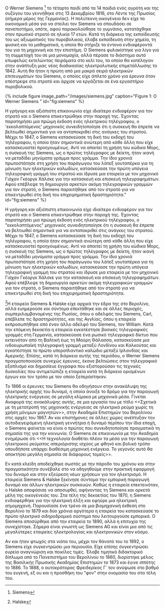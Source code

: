 Ο Werner Siemens [^1] το τέταρτο παιδί από τα 14 παιδιά ενός αγρότη και της συζύγου του γεννήθηκε στις 13 Δεκεμβρίου 1816, στο Λέντε της Πρωσίας 
(σήμερα μέρος της Γερμανίας). Η πολύτεκνη οικογένεια δεν είχε τα οικονομικά μέσα για να στείλει τον Siemens να σπουδάσει σε πανεπιστήμιο, οπότε, 
αφού παρακολούθησε το γυμνάσιο, κατατάχθηκε στον πρωσικό στρατό σε ηλικία 17 ετών. Κατά τη διάρκεια της εκπαίδευσής του ως αξιωματικός του πυροβολικού, 
έλαβε εκπαίδευση στην χημεία, τη φυσική και τα μαθηματικά, η οποία θα στήριζε τα έντονα ενδιαφέροντά του για τη μηχανική και την επιστήμη. 
Ο Siemens φυλακίστηκε για λίγο για τη συμμετοχή του σε μια μονομαχία, αλλά πέρασε το διάστημα αυτό επωφελώς εκτελώντας πειράματα στο κελί του, τα οποία 
θα κατέληγαν στην ανάπτυξη μιας νέας διαδικασίας ηλεκτρολυτικής επιμετάλλωσης το 1842. Αυτή θα ήταν η πρώτη από μια μακρά σειρά ηλεκτρικών επιτευγμάτων 
του Siemens, ο οποίος είχε άπλετο χρόνο για έρευνα όταν επέστρεψε στο στρατό και άρχισε να εργάζεται σε ένα εργαστήριο πυροβολικού.

{% include figure image_path="/images/siemens.jpg" caption="Figure 1: Ο Werner Siemens " id="fig:siemens" %}

Η γρήγορη και αξιόπιστη επικοινωνία είχε ιδιαίτερο ενδιαφέρον για τον στρατό και ο Siemens επικεντρώθηκε στην παροχή της. Έχοντας παρατηρήσει μια πρώιμη έκδοση ενός ηλεκτρικού τηλέγραφου, ο 'εκκολαπτόμενος' μηχανικός συνειδητοποίησε ότι η συσκευή θα έπρεπε να βελτιωθεί σημαντικά για να ανταποκριθεί στις ανάγκες του στρατού. Μέχρι το 1847, ο Siemens κατασκεύασε τη δική του εκδοχή του τηλέγραφου, η οποία ήταν σημαντικά ανώτερη από κάθε άλλη που είχε κατασκευαστεί προηγουμένως. Αντί να απαιτεί τη χρήση του κώδικα Μορς, η συσκευή της Siemens, ως ο πρώτος τηλέγραφος με δείκτη, ήταν ικανή να μεταδίδει μηνύματα γράμμα προς γράμμα. Την ίδια χρονιά πρωτοστάτησε στη χρήση του παράγωγου του λάτεξ γουταπέρκα για τη μόνωση των ηλεκτρικών καλωδίων, κατασκεύασε την πρώτη υπόγεια τηλεγραφική γραμμή του στρατού και ίδρυσε μια εταιρεία με τον μηχανικό Γιόχαν Γκέοργκ Χάλσκε για την κατασκευή και επισκευή τηλεγραφημάτων. Αφού επέβλεψε τη δημιουργία αρκετών ακόμη τηλεγραφικών γραμμών για τον στρατό, ο Siemens παραιτήθηκε από τον στρατό για να επικεντρωθεί στη δική του επιχειρηματική δραστηριότητα." id="fig:siemens" %}

Η γρήγορη και αξιόπιστη επικοινωνία είχε ιδιαίτερο ενδιαφέρον για τον στρατό και ο Siemens επικεντρώθηκε στην παροχή της. Έχοντας παρατηρήσει μια πρώιμη 
έκδοση ενός ηλεκτρικού τηλέγραφου, ο "εκκολαπτόμενος" μηχανικός συνειδητοποίησε ότι η συσκευή θα έπρεπε να βελτιωθεί σημαντικά για να ανταποκριθεί στις 
ανάγκες του στρατού. Μέχρι το 1847, ο Siemens κατασκεύασε τη δική του εκδοχή του τηλέγραφου, η οποία ήταν σημαντικά ανώτερη από κάθε άλλη που είχε 
κατασκευαστεί προηγουμένως. Αντί να απαιτεί τη χρήση του κώδικα Μορς, η συσκευή της Siemens, ως ο πρώτος τηλέγραφος με δείκτη, ήταν ικανή να μεταδίδει 
μηνύματα γράμμα προς γράμμα. Την ίδια χρονιά πρωτοστάτησε στη χρήση του παράγωγου του λάτεξ γουταπέρκα για τη μόνωση των ηλεκτρικών καλωδίων, κατασκεύασε 
την πρώτη υπόγεια τηλεγραφική γραμμή του στρατού και ίδρυσε μια εταιρεία με τον μηχανικό Γιόχαν Γκέοργκ Χάλσκε για την κατασκευή και επισκευή 
τηλεγραφημάτων. Αφού επέβλεψε τη δημιουργία αρκετών ακόμη τηλεγραφικών γραμμών για τον στρατό, ο Siemens παραιτήθηκε από τον στρατό για να επικεντρωθεί 
στη δική του επιχειρηματική δραστηριότητα.

[^2]Η εταιρεία Siemens & Halske είχε αρχικά την έδρα της στο Βερολίνο, αλλά ευημερούσε και σύντομα επεκτάθηκε και σε άλλες περιοχές, συμπεριλαμβανομένης της Ρωσίας, όπου ο αδελφός του Siemens, Carl, επέβλεπε τις δραστηριότητες, και της Αγγλίας, όπου η εταιρεία εκπροσωπήθηκε από έναν άλλο αδελφό του Siemens, τον William. Κατά την επόμενη δεκαετία η εταιρεία εγκατέστησε βασικές τηλεγραφικές γραμμές στη Γερμανία, κατασκεύασε ένα ρωσικό τηλεγραφικό δίκτυο που εκτεινόταν από τη Βαλτική έως τη Μαύρη Θάλασσα, κατασκεύασε μια ινδοευρωπαϊκή τηλεγραφική γραμμή μεταξύ Λονδίνου και Καλκούτας και εγκατέστησε το πρώτο υπερατλαντικό καλώδιο μεταξύ Ιρλανδίας και Αμερικής. Επίσης, κατά τη διάρκεια αυτής της περιόδου, ο Werner Siemens πραγματοποιούσε συνεχώς έρευνες, έκανε βελτιώσεις στον τηλεγραφικό εξοπλισμό και δημοσίευε έγγραφα που εξιστορούσαν τις τεχνικές δυσκολίες που αντιμετώπιζε η εταιρεία κατά τη διάρκεια ορισμένων έργων και τον τρόπο με τον οποίο ξεπεράστηκαν.

Το 1866 οι έρευνες του Siemens θα οδηγήσουν στην ανακάλυψη της ηλεκτρικής αρχής του δυναμό, η οποία άνοιξε το δρόμο για την παραγωγή ηλεκτρικής ενέργειας σε μεγάλη κλίμακα με μηχανικά μέσα. Γίνεται Αναφορά της ανακάλυψης αυτής, σε μια εργασία του με τίτλο <<Σχετικά με τη μετατροπή της μηχανικής ενέργειας σε ηλεκτρικό ρεύμα χωρίς τη χρήση μόνιμων μαγνητών>>, στην Ακαδημία Επιστημών του Βερολίνου στις αρχές του 1867. Αν και επιστήμονες σε άλλες χώρες ανέπτυξαν την αυτοδιεγειρόμενη ηλεκτρική γεννήτρια ή δυναμό περίπου την ίδια εποχή, ο Siemens φαίνεται να είναι ο πρώτος που συνειδητοποίησε πραγματικά τη σημασία της για την κοινωνία. Ο Siemens σε επικοινωνία με την Ακαδημία ενημέρωσε ότι <<Η τεχνολογία διαθέτει πλέον τα μέσα για την παραγωγή ηλεκτρικού ρεύματος απεριόριστης ισχύος με φθηνό και βολικό τρόπο οπουδήποτε υπάρχει διαθέσιμη μηχανική ενέργεια. Το γεγονός αυτό θα αποκτήσει μεγάλη σημασία σε διάφορους τομείς>>.

Εν κατά κλείδη αποδείχθηκε σωστός με την πάροδο του χρόνου και στην πραγματικότητα συνέβαλε στο να οδηγηθούμε στην πρακτική εφαρμογή του δυναμό 
και στην εξεύρεση νέων χρήσεων για τον ηλεκτρισμό. Η εταιρεία Siemens & Halske ξεκίνησε σύντομα την εμπορική παραγωγή δυναμό και άλλων ηλεκτρικών συσκευών. Καθώς η εταιρεία επεκτεινόταν, ο Halske αποφάσισε να αποσυρθεί, αφήνοντας τη Siemens και αρκετά μέλη της οικογένειάς του. Στα τέλη της δεκαετίας του 1870, η Siemens ενδιαφέρθηκε για την ηλεκτρική έλξη και εφηύρε μια ηλεκτρική ατμομηχανή. Παρουσίασε ένα τρένο σε μια βιομηχανική έκθεση στο Βερολίνο το 1879 και δύο χρόνια αργότερα η εταιρεία του κατασκεύασε το πρώτο ηλεκτρικό σιδηροδρομικό σύστημα που λειτουργούσε εμπορικά. O Siemens αποσύρθηκε από την εταιρεία το 1890, αλλά η επιτυχία της συνεχίστηκε. Σήμερα είναι γνωστή ως Siemens AG και είναι μια από τις μεγαλύτερες εταιρείες ηλεκτρολογίας και ηλεκτρονικών στον κόσμο.

Aν και ήταν φτωχός στα νιάτα του, μέχρι τον θάνατό του το 1892, ο Siemens είχε συγκεντρώσει μια περιουσία. Είχε επίσης συγκεντρώσει ευρεία αναγνώριση 
και ποικίλες τιμές. Έλαβε τιμητικό διδακτορικό δίπλωμα από το Πανεπιστήμιο του Βερολίνου το 1860, διορίστηκε μέλος της Βασιλικής Πρωσικής Ακαδημίας 
Επιστημών το 1873 και έγινε ιππότης το 1886. Το 1888, ο αυτοκράτορας Φρειδερίκος Γ΄ τον ανύψωσε στο βαθμό του ευγενή, εξ ου και η προσθήκη του "φον" 
στην ονομασία του στα τέλη του.


[^1]: Siemens

[^2]: Halske
